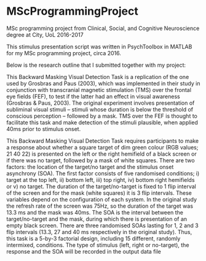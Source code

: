 # MScProgrammingProject
MSc programming project from Clinical, Social, and Cognitive Neuroscience degree at City, UoL 2016-2017

This stimulus presentation script was written in PsychToolbox in MATLAB for my MSc programming project, circa 2016.

Below is the research outline that I submitted together with my project:

This Backward Masking Visual Detection Task is a replication of the one used by Grosbras and Paus (2003), which was implemented in their study in conjunction 
with transcranial magnetic stimulation (TMS) over the frontal eye fields (FEF), to test if the latter had an effect in visual awareness (Grosbras & Paus, 2003). 
The original experiment involves presentation of subliminal visual stimuli – stimuli whose duration is below the threshold of conscious perception – followed by 
a mask. TMS over the FEF is thought to facilitate this task and make detection of the stimuli plausible, when applied 40ms prior to stimulus onset.  

This Backward Masking Visual Detection Task requires participants to make a response about whether a square target of dim green colour (RGB values; 21 40 22) 
is presented on the left or the right hemifield of a black screen or if there was no target, followed by a mask of white squares. There are two factors:
the location of the target/no target and the stimulus onset asynchrony (SOA). The first factor consists of five randomised conditions; i) target at the top left,
ii) bottom left, iii) top right, iv) bottom right hemifields or v) no target. The duration of the target/no-target is fixed to 1 flip interval of the screen 
and for the mask (white squares) it is 3 flip intervals. These variables depend on the configuration of each system. In the original study the refresh rate 
of the screen was 75Hz, so the duration of the target was 13.3 ms and the mask was 40ms. The SOA is the interval between the target/no-target and the mask, 
during which there is presentation of an empty black screen. There are three randomised SOAs lasting for 1, 2 and 3 flip intervals (13.3, 27 and 40 ms 
respectively in the original study). Thus, this task is a 5-by-3 factorial design, including 15 different, randomly intermixed, conditions. The type of
stimulus (left, right or no-target), the response and the SOA will be recorded in the output data file
